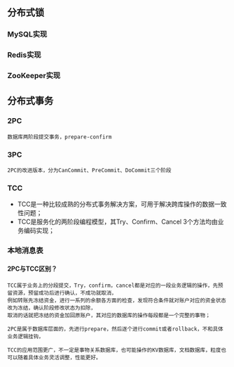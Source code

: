 
## 分布式锁

### MySQL实现

### Redis实现

### ZooKeeper实现


## 分布式事务

### 2PC
    数据库两阶段提交事务，prepare-confirm
    
### 3PC
    2PC的改进版本，分为CanCommit、PreCommit、DoCommit三个阶段

### TCC
   * TCC是一种比较成熟的分布式事务解决方案，可用于解决跨库操作的数据一致性问题；
   * TCC是服务化的两阶段编程模型，其Try、Confirm、Cancel 3个方法均由业务编码实现；
 
### 本地消息表
 

#### 2PC与TCC区别？
    TCC属于业务上的分段提交，Try，confirm，cancel都是对应的一段业务逻辑的操作，先预留资源，预留成功后进行确认，不成功就取消，
    例如转账先冻结资金，进行一系列的余额各方面的检查，发现符合条件就对账户对应的资金状态改为冻结，确认阶段修改状态为扣除，
    取消的话就把冻结的资金加回原账户，其对应的数据库的操作每段都是一个完整的事物；
 
    2PC是属于数据库层面的，先进行prepare，然后逐个进行commit或者rollback，不和具体业务逻辑挂钩，
 
    TCC的应用范围更广，不一定是事物关系数据库，也可能操作的KV数据库，文档数据库，粒度也可以随着具体业务灵活调整，性能更好。